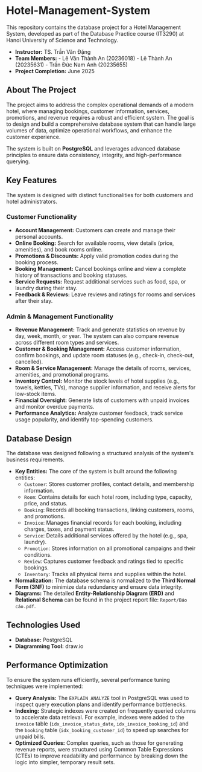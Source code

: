 # Hotel-Management-System

This repository contains the database project for a Hotel Management System, developed as part of the Database Practice course (IT3290) at Hanoi University of Science and Technology.

- **Instructor:** TS. Trần Văn Đặng
- **Team Members:**
      - Lê Văn Thành An (20236018)
      - Lê Thành An (20235631)
      - Trần Đức Nam Anh (20235655)
- **Project Completion:** June 2025

## About The Project

The project aims to address the complex operational demands of a modern hotel, where managing bookings, customer information, services, promotions, and revenue requires a robust and efficient system. The goal is to design and build a comprehensive database system that can handle large volumes of data, optimize operational workflows, and enhance the customer experience.

The system is built on **PostgreSQL** and leverages advanced database principles to ensure data consistency, integrity, and high-performance querying.

## Key Features

The system is designed with distinct functionalities for both customers and hotel administrators.

### Customer Functionality

- **Account Management:** Customers can create and manage their personal accounts.
- **Online Booking:** Search for available rooms, view details (price, amenities), and book rooms online.
- **Promotions & Discounts:** Apply valid promotion codes during the booking process.
- **Booking Management:** Cancel bookings online and view a complete history of transactions and booking statuses.
- **Service Requests:** Request additional services such as food, spa, or laundry during their stay.
- **Feedback & Reviews:** Leave reviews and ratings for rooms and services after their stay.

### Admin & Management Functionality

- **Revenue Management:** Track and generate statistics on revenue by day, week, month, or year. The system can also compare revenue across different room types and services.
- **Customer & Booking Management:** Access customer information, confirm bookings, and update room statuses (e.g., check-in, check-out, cancelled).
- **Room & Service Management:** Manage the details of rooms, services, amenities, and promotional programs.
- **Inventory Control:** Monitor the stock levels of hotel supplies (e.g., towels, kettles, TVs), manage supplier information, and receive alerts for low-stock items.
- **Financial Oversight:** Generate lists of customers with unpaid invoices and monitor overdue payments.
- **Performance Analytics:** Analyze customer feedback, track service usage popularity, and identify top-spending customers.

## Database Design

The database was designed following a structured analysis of the system's business requirements.

- **Key Entities:** The core of the system is built around the following entities:
  - `Customer`: Stores customer profiles, contact details, and membership information.
  - `Room`: Contains details for each hotel room, including type, capacity, price, and status.
  - `Booking`: Records all booking transactions, linking customers, rooms, and promotions.
  - `Invoice`: Manages financial records for each booking, including charges, taxes, and payment status.
  - `Service`: Details additional services offered by the hotel (e.g., spa, laundry).
  - `Promotion`: Stores information on all promotional campaigns and their conditions.
  - `Review`: Captures customer feedback and ratings tied to specific bookings.
  - `Inventory`: Tracks all physical items and supplies within the hotel.
- **Normalization:** The database schema is normalized to the **Third Normal Form (3NF)** to minimize data redundancy and ensure data integrity.
- **Diagrams:** The detailed **Entity-Relationship Diagram (ERD)** and **Relational Schema** can be found in the project report file: `Report/Báo cáo.pdf`.

## Technologies Used

- **Database:** PostgreSQL
- **Diagramming Tool:** draw.io

## Performance Optimization

To ensure the system runs efficiently, several performance tuning techniques were implemented:

- **Query Analysis:** The `EXPLAIN ANALYZE` tool in PostgreSQL was used to inspect query execution plans and identify performance bottlenecks.
- **Indexing:** Strategic indexes were created on frequently queried columns to accelerate data retrieval. For example, indexes were added to the `invoice` table (`idx_invoice_status_date`, `idx_invoice_booking_id`) and the `booking` table (`idx_booking_customer_id`) to speed up searches for unpaid bills.
- **Optimized Queries:** Complex queries, such as those for generating revenue reports, were structured using Common Table Expressions (CTEs) to improve readability and performance by breaking down the logic into simpler, temporary result sets.
